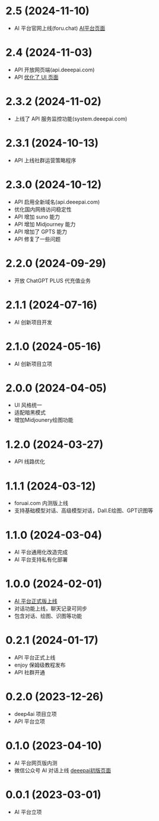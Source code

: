# 2.5 (2024-11-10)
- AI 平台官网上线(foru.chat)
[AI平台页面](../img/foru.chat.png)

# 2.4 (2024-11-03)
- API 开放网页端(api.deeepai.com)
- API [优化了 UI 页面](../img/api.deeepai.png)

# 2.3.2 (2024-11-02)
- 上线了 API 服务监控功能(system.deeepai.com)

# 2.3.1 (2024-10-13)
- API 上线社群运营策略程序

# 2.3.0 (2024-10-12)
- API 启用全新域名(api.deeepai.com)
- 优化国内网络访问稳定性
- API 增加 suno 能力
- API 增加 Midjourney 能力
- API 增加了 GPTS 能力
- API 修复了一些问题

# 2.2.0 (2024-09-29)
- 开放 ChatGPT PLUS 代充值业务

# 2.1.1 (2024-07-16)
- AI 创新项目开发

# 2.1.0 (2024-05-16)
- AI 创新项目立项

# 2.0.0 (2024-04-05)
- UI 风格统一
- 适配暗黑模式
- 增加Midjounery绘图功能

# 1.2.0 (2024-03-27)
- API 线路优化

# 1.1.1 (2024-03-12)
- foruai.com 内测版上线
- 支持基础模型对话、高级模型对话，Dall.E绘图、GPT识图等

# 1.1.0 (2024-03-04)
- AI 平台通用化改造完成
- AI 平台支持私有化部署

# 1.0.0 (2024-02-01)
- [AI 平台正式版上线](../img/foruai.com.png)
- 对话功能上线，聊天记录可同步
- 包含对话、绘图、识图等功能

# 0.2.1 (2024-01-17)

- API 平台正式上线
- enjoy 保姆级教程发布
- API 社群开通

# 0.2.0 (2023-12-26)

- deep4ai 项目立项
- API 平台立项

# 0.1.0 (2023-04-10)

- AI 平台网页版内测
- 微信公众号 AI 对话上线
[deeepai初版页面](/img/deeepaichat.jpg)

# 0.0.1 (2023-03-01)
- AI 平台立项